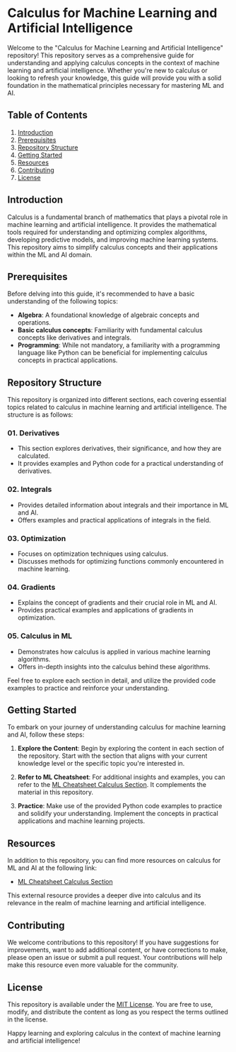 # Calculus for Machine Learning and Artificial Intelligence

Welcome to the "Calculus for Machine Learning and Artificial Intelligence" repository! This repository serves as a comprehensive guide for understanding and applying calculus concepts in the context of machine learning and artificial intelligence. Whether you're new to calculus or looking to refresh your knowledge, this guide will provide you with a solid foundation in the mathematical principles necessary for mastering ML and AI.

## Table of Contents

1. [Introduction](#introduction)
2. [Prerequisites](#prerequisites)
3. [Repository Structure](#repository-structure)
4. [Getting Started](#getting-started)
5. [Resources](#resources)
6. [Contributing](#contributing)
7. [License](#license)

## Introduction

Calculus is a fundamental branch of mathematics that plays a pivotal role in machine learning and artificial intelligence. It provides the mathematical tools required for understanding and optimizing complex algorithms, developing predictive models, and improving machine learning systems. This repository aims to simplify calculus concepts and their applications within the ML and AI domain.

## Prerequisites

Before delving into this guide, it's recommended to have a basic understanding of the following topics:

- **Algebra**: A foundational knowledge of algebraic concepts and operations.
- **Basic calculus concepts**: Familiarity with fundamental calculus concepts like derivatives and integrals.
- **Programming**: While not mandatory, a familiarity with a programming language like Python can be beneficial for implementing calculus concepts in practical applications.

## Repository Structure

This repository is organized into different sections, each covering essential topics related to calculus in machine learning and artificial intelligence. The structure is as follows:

### 01. Derivatives
- This section explores derivatives, their significance, and how they are calculated.
- It provides examples and Python code for a practical understanding of derivatives.

### 02. Integrals
- Provides detailed information about integrals and their importance in ML and AI.
- Offers examples and practical applications of integrals in the field.

### 03. Optimization
- Focuses on optimization techniques using calculus.
- Discusses methods for optimizing functions commonly encountered in machine learning.

### 04. Gradients
- Explains the concept of gradients and their crucial role in ML and AI.
- Provides practical examples and applications of gradients in optimization.

### 05. Calculus in ML
- Demonstrates how calculus is applied in various machine learning algorithms.
- Offers in-depth insights into the calculus behind these algorithms.

Feel free to explore each section in detail, and utilize the provided code examples to practice and reinforce your understanding.

## Getting Started

To embark on your journey of understanding calculus for machine learning and AI, follow these steps:

1. **Explore the Content**: Begin by exploring the content in each section of the repository. Start with the section that aligns with your current knowledge level or the specific topic you're interested in.

2. **Refer to ML Cheatsheet**: For additional insights and examples, you can refer to the [ML Cheatsheet Calculus Section](https://ml-cheatsheet.readthedocs.io/en/latest/calculus.html). It complements the material in this repository.

3. **Practice**: Make use of the provided Python code examples to practice and solidify your understanding. Implement the concepts in practical applications and machine learning projects.

## Resources

In addition to this repository, you can find more resources on calculus for ML and AI at the following link:

- [ML Cheatsheet Calculus Section](https://ml-cheatsheet.readthedocs.io/en/latest/calculus.html)

This external resource provides a deeper dive into calculus and its relevance in the realm of machine learning and artificial intelligence.

## Contributing

We welcome contributions to this repository! If you have suggestions for improvements, want to add additional content, or have corrections to make, please open an issue or submit a pull request. Your contributions will help make this resource even more valuable for the community.

## License

This repository is available under the [MIT License](LICENSE). You are free to use, modify, and distribute the content as long as you respect the terms outlined in the license.

Happy learning and exploring calculus in the context of machine learning and artificial intelligence!
